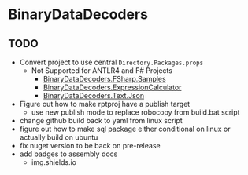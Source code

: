 # BinaryDataDecoders	

## TODO

* Convert project to use central `Directory.Packages.props` 
  * Not Supported for ANTLR4 and F# Projects
    * [BinaryDataDecoders.FSharp.Samples](.\BinaryDataDecoders.FSharp.Samples\BinaryDataDecoders.FSharp.Samples.fsproj)
    * [BinaryDataDecoders.ExpressionCalculator](.\BinaryDataDecoders.ExpressionCalculator\BinaryDataDecoders.ExpressionCalculator.csproj)
    * [BinaryDataDecoders.Text.Json](.\BinaryDataDecoders.Text.Json\BinaryDataDecoders.Text.Json.csproj)
* Figure out how to make rptproj have a publish target
  * use new publish mode to replace robocopy from build.bat script
* change github build back to yaml from linux script
* figure out how to make sql package either conditional on linux or actually build on ubuntu
* fix nuget version to be back on pre-release
* add badges to assembly docs
  * img.shields.io